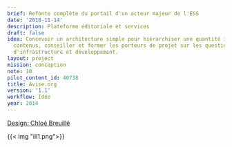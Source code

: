 ```yaml
---
brief: Refonte complète du portail d'un acteur majeur de l'ESS
date: '2018-11-14'
description: Plateforme éditoriale et services
draft: false
idea: Concevoir un architecture simple pour hiérarchiser une quantité importante de
  contenus, conseiller et former les porteurs de projet sur les questions techniques
  d'infrastructure et développement.
layout: project
mission: conception
note: 10
pilot_content_id: 40738
title: Avise.org
version: '1.1'
workflow: Idée
year: 2014
---
```


[Design: Chloé Breuillé](%5Bhttps://link%5D(https://www.kolwi.me/))

{{< img "ill1.png">}}
